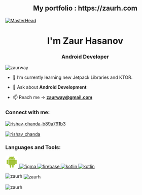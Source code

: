 
<h2 align="center">My portfolio : https://zaurh.com</h2> 

[![MasterHead](https://i.hizliresim.com/9vqfash.gif)](zaurh.com)
<h1 align="center">I'm Zaur Hasanov </h1> 
<h3 align="center">Android Developer</h3>



<p align="left"> <img src="https://komarev.com/ghpvc/?username=zaurh&label=Profile%20views&color=0e75b6&style=flat" alt="zaurway" /> </p>



 
- 🌱 I’m currently learning new Jetpack Libraries and KTOR.

- 💬 Ask about **Android Development**

- 📫 Reach me -> **zaurway@gmail.com**

<h3 align="left">Connect with me:</h3>
<p align="left">
<a href="https://linkedin.com/in/zaurway" target="blank"><img align="center" src="https://raw.githubusercontent.com/rahuldkjain/github-profile-readme-generator/master/src/images/icons/Social/linked-in-alt.svg" alt="rishav-chanda-b89a791b3" height="30" width="40" /></a>

<a href="https://instagram.com/zaurway" target="blank"><img align="center" src="https://raw.githubusercontent.com/rahuldkjain/github-profile-readme-generator/master/src/images/icons/Social/instagram.svg" alt="rishav_chanda" height="30" width="40" /></a>
</p>

<h3 align="left">Languages and Tools:</h3>
<p align="left"> <a href="https://developer.android.com" target="_blank" rel="noreferrer"> <img src="https://raw.githubusercontent.com/devicons/devicon/master/icons/android/android-plain.svg" alt="android" width="40" height="40"/> </a>   <a href="https://www.cprogramming.com/" target="_blank" rel="noreferrer"> <a href="https://www.figma.com/" target="_blank" rel="noreferrer"> <img src="https://www.vectorlogo.zone/logos/figma/figma-icon.svg" alt="figma" width="40" height="40"/> </a> <a href="https://firebase.google.com/" target="_blank" rel="noreferrer"> <img src="https://www.vectorlogo.zone/logos/firebase/firebase-icon.svg" alt="firebase" width="40" height="40"/> </a>  </a> <a href="https://kotlinlang.org" target="_blank" rel="noreferrer"> <img src="https://upload.wikimedia.org/wikipedia/commons/7/74/Kotlin_Icon.png" alt="kotlin" width="35" height="35"/> </a> <a href="https://kotlinlang.org" target="_blank" rel="noreferrer"> <img src="https://upload.wikimedia.org/wikipedia/commons/9/97/Sqlite-square-icon.svg" alt="kotlin" width="40" height="40"/> </a> 

 

<p><img align="left" src="https://github-readme-stats.vercel.app/api/top-langs?username=zaurh&show_icons=true&locale=en&layout=compact&theme=tokyonight" alt="zaurh" /></p>

<p>&nbsp;<img align="center" src="https://github-readme-stats.vercel.app/api?username=zaurh&show_icons=true&locale=en&theme=tokyonight" alt="zaurh" /></p>

<p><img align="center" src="https://github-readme-streak-stats.herokuapp.com/?user=zaurh&&theme=tokyonight" alt="zaurh" /></p>
